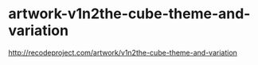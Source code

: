 artwork-v1n2the-cube-theme-and-variation
========================================

http://recodeproject.com/artwork/v1n2the-cube-theme-and-variation